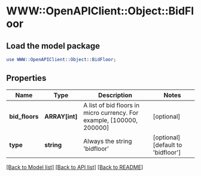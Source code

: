# WWW::OpenAPIClient::Object::BidFloor

## Load the model package
```perl
use WWW::OpenAPIClient::Object::BidFloor;
```

## Properties
Name | Type | Description | Notes
------------ | ------------- | ------------- | -------------
**bid_floors** | **ARRAY[int]** | A list of bid floors in micro currency. For example, [100000, 200000] | [optional] 
**type** | **string** | Always the string &#39;bidfloor&#39; | [optional] [default to &#39;bidfloor&#39;]

[[Back to Model list]](../README.md#documentation-for-models) [[Back to API list]](../README.md#documentation-for-api-endpoints) [[Back to README]](../README.md)


